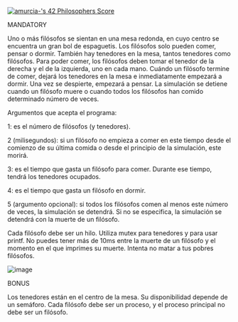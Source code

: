 <a href="https://github.com/JaeSeoKim/badge42"><img src="https://badge42.vercel.app/api/v2/cl56x7ufz003509jr5i8cj5cl/project/2781000" alt="amurcia-'s 42 Philosophers Score" /></a>

MANDATORY

Uno o más filósofos se sientan en una mesa redonda, en cuyo centro se encuentra un gran bol de espaguetis.
Los filósofos solo pueden comer, pensar o dormir.
También hay tenedores en la mesa, tantos tenedores como filósofos.
Para poder comer,  los filósofos deben tomar el tenedor de la derecha y el de la izquierda, uno en cada mano.
Cuándo un filósofo termine de comer, dejará los tenedores en la mesa e inmediatamente empezará a dormir. Una vez se despierte, empezará a pensar.
La simulación se detiene cuando un filósofo muere o cuando todos los filósofos han comido determinado número de veces.

Argumentos que acepta el programa:

1: es el número de filósofos (y tenedores).

2 (milisegundos): si un filósofo no empieza a comer en este tiempo desde el comienzo de su última comida o desde el principio de la simulación, este morirá.

3: es el tiempo que gasta un filósofo para comer. Durante ese tiempo, tendrá los tenedores ocupados.

4: es el tiempo que gasta un filósofo en dormir.

5 (argumento opcional): si todos los filósofos comen al menos este número de veces, la simulación se detendrá. Si no se especifica, la simulación se detendrá
con la muerte de un filósofo.

Cada filósofo debe ser un hilo.
Utiliza mutex para tenedores y para usar printf.
No puedes tener más de 10ms entre la muerte de un filósofo y el momento en el que imprimes su muerte.
Intenta no matar a tus pobres filósofos.

![image](https://user-images.githubusercontent.com/102992210/197512944-13dc10d4-d55f-46cc-85e7-8b3382fcde9a.png)


BONUS

Los tenedores están en el centro de la mesa. Su disponibilidad depende de un semáforo.
Cada filósofo debe ser un proceso, y el proceso principal no debe ser un filósofo.
